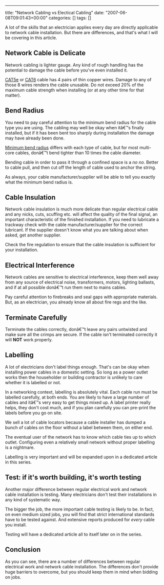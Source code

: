 ---
title: "Network Cabling vs Electical Cabling"
date: "2007-06-08T09:01:43+00:00"
categories: []
tags: []

A lot of the skills that an electrician applies every day are directly applicable to network cable installation. But there are differences, and that's what I will be covering in this article.
<h2>Network Cable is Delicate</h2>
Network cabling is lighter gauge. Any kind of rough handling has the potential to damage the cable before you've even installed it.

<a href="http://www.openxtra.co.uk/articles/network/cat5e.php">CAT5e</a> or <a href="http://www.openxtra.co.uk/articles/network/cat6.php">CAT6</a> cable has 4 pairs of thin copper wires. Damage to any of those 8 wires renders the cable unusable. Do not exceed 20% of the maximum cable strength when installing (or at any other time for that matter).
<h2>Bend Radius</h2>
You need to pay careful attention to the minimum bend radius for the cable type you are using. The cabling may well be okay when itâ€™s finally installed, but if it has been bent too sharply during installation the damage may have already been done.

<a href="http://en.wikipedia.org/wiki/Minimum_bend_radius">Minimum bend radius</a> differs with each type of cable, but for most multi-core cables, donâ€™t bend tighter than 10 times the cable diameter.

Bending cable in order to pass it through a confined space is a <em>no no</em>. Better to cable pull, and then cut off the length of cable used to anchor the string.

As always, your cable manufacturer/supplier will be able to tell you exactly what the minimum bend radius is.
<h2>Cable Insulation</h2>
Network cable insulation is much more delicate than regular electrical cable and any nicks, cuts, scuffing etc. will affect the quality of the final signal, an important characteristic of the finished installation. If you need to lubricate a trackway check with the cable manufacturer/supplier for the correct lubricant. If the supplier doesn't know what you are talking about when asked, get another supplier.

Check the fire regulation to ensure that the cable insulation is sufficient for your installation.
<h2>Electrical Interference</h2>
Network cables are sensitive to electrical interference, keep them well away from any source of electrical noise, transformers, motors, lighting ballasts, and if at all possible donâ€™t run them next to mains cables.

Pay careful attention to firebreaks and seal gaps with appropriate materials. But, as an electrician, you already know all about fire regs and the like.
<h2>Terminate Carefully</h2>
Terminate the cables correctly, donâ€™t leave any pairs untwisted and make sure all the crimps are secure. If the cable isn't terminated correctly it will <strong>NOT</strong> work properly.
<h2>Labelling</h2>
A lot of electricians don't label things enough. That's can be okay when installing power cables in a domestic setting. So long as a power outlet works then the householder or building contractor is unlikely to care whether it is labelled or not.

In a networking context, labelling is absolutely vital. Each cable run must be labelled carefully, at both ends. You are likely to have a large number of cables and itâ€™s very easy to get things mixed up. A label printer really helps, they don't cost much, and if you plan carefully you can pre-print the labels before you go on site.

We sell a lot of cable locators because a cable installer has dumped a bunch of cables on the floor without a label between them, on either end.

The eventual user of the network has to know which cable ties up to which outlet. Configuring even a relatively small network without proper labelling is a nightmare.

Labelling is very important and will be expanded upon in a dedicated article in this series.
<h2>Test: if it's worth building, it's worth testing</h2>
Another major difference between regular electrical work and network cable installation is testing. Many electricians don't test their installations in any kind of systematic way.

The bigger the job, the more important cable testing is likely to be. In fact, on even medium sized jobs, you will find that strict international standards have to be tested against. And extensive reports produced for <em>every</em> cable you install.

Testing will have a dedicated article all to itself later on in the series.
<h2>Conclusion</h2>
As you can see, there are a number of differences between regular electrical work and network cable installation. The differences don't provide huge barriers to overcome, but you should keep them in mind when bidding on jobs.
